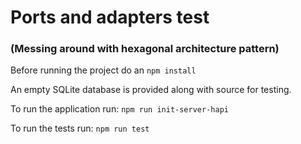 # Ports and adapters test
### (Messing around with hexagonal architecture pattern)

Before running the project do an `npm install`

An empty SQLite database is provided along with source for testing.

To run the application run: `npm run init-server-hapi`

To run the tests run: `npm run test`
